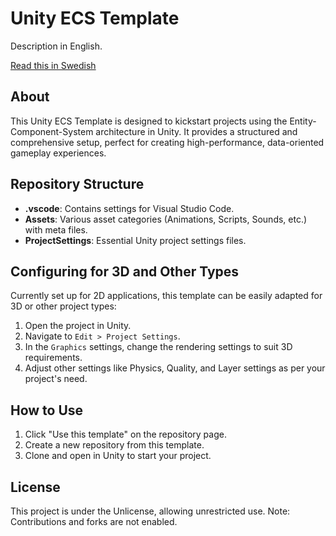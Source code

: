 # Unity ECS Template

Description in English.

[Read this in Swedish](./README.se.md)

## About

This Unity ECS Template is designed to kickstart projects using the Entity-Component-System architecture in Unity. It provides a structured and comprehensive setup, perfect for creating high-performance, data-oriented gameplay experiences.

## Repository Structure

- **.vscode**: Contains settings for Visual Studio Code.
- **Assets**: Various asset categories (Animations, Scripts, Sounds, etc.) with meta files.
- **ProjectSettings**: Essential Unity project settings files.

## Configuring for 3D and Other Types

Currently set up for 2D applications, this template can be easily adapted for 3D or other project types:
1. Open the project in Unity.
2. Navigate to `Edit > Project Settings`.
3. In the `Graphics` settings, change the rendering settings to suit 3D requirements.
4. Adjust other settings like Physics, Quality, and Layer settings as per your project's need.

## How to Use

1. Click "Use this template" on the repository page.
2. Create a new repository from this template.
3. Clone and open in Unity to start your project.

## License

This project is under the Unlicense, allowing unrestricted use. Note: Contributions and forks are not enabled.
